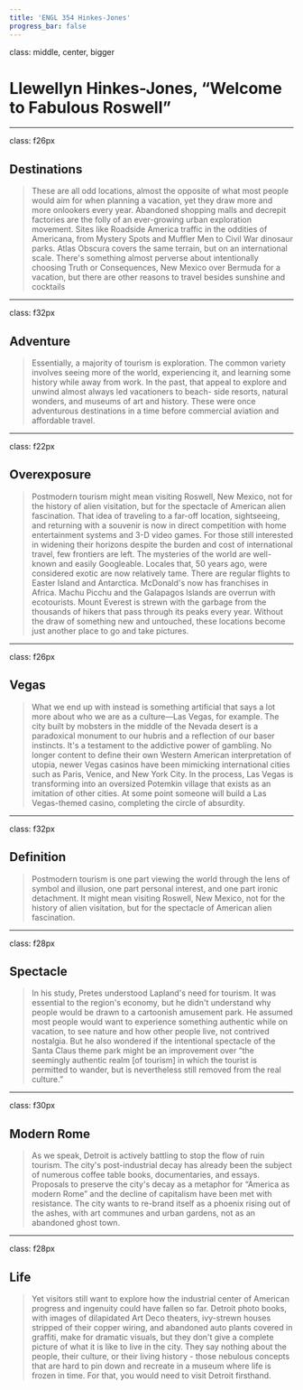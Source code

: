```yaml
---
title: 'ENGL 354 Hinkes-Jones'
progress_bar: false
---
```

class: middle, center, bigger

# Llewellyn Hinkes-Jones, “Welcome to Fabulous Roswell”
---
class: f26px
## Destinations

> These are all odd locations, almost the opposite of what most people would aim for when planning a vacation, yet they draw more and more onlookers every year. Abandoned shopping malls and decrepit factories are the folly of an ever-growing urban exploration movement. Sites like Roadside America traffic in the oddities of Americana, from Mystery Spots and Muffler Men to Civil War dinosaur parks. Atlas Obscura covers the same terrain, but on an international scale. There's something almost perverse about intentionally choosing Truth or Consequences, New Mexico over Bermuda for a vacation, but there are other reasons to travel besides sunshine and cocktails

---
class: f32px
## Adventure

> Essentially, a majority of tourism is exploration. The common variety involves seeing more of the world, experiencing it, and learning some history while away from work. In the past, that appeal to explore and unwind almost always led vacationers to beach- side resorts, natural wonders, and museums of art and history. These were once adventurous destinations in a time before commercial aviation and affordable travel.

---
class: f22px
## Overexposure

> Postmodern tourism might mean visiting Roswell, New Mexico, not for the history of alien visitation, but for the spectacle of American alien fascination. That idea of traveling to a far-off location, sightseeing, and returning with a souvenir is now in direct competition with home entertainment systems and 3-D video games. For those still interested in widening their horizons despite the burden and cost of international travel, few frontiers are left. The mysteries of the world are well-known and easily Googleable. Locales that, 50 years ago, were considered exotic are now relatively tame. There are regular flights to Easter Island and Antarctica. McDonald's now has franchises in Africa. Machu Picchu and the Galapagos Islands are overrun with ecotourists. Mount Everest is strewn with the garbage from the thousands of hikers that pass through its peaks every year. Without the draw of something new and untouched, these locations become just another place to go and take pictures.

---
class: f26px
## Vegas

> What we end up with instead is something artificial that says a lot more about who we are as a culture—Las Vegas, for example. The city built by mobsters in the middle of the Nevada desert is a paradoxical monument to our hubris and a reflection of our baser instincts. It's a testament to the addictive power of gambling. No longer content to define their own Western American interpretation of utopia, newer Vegas casinos have been mimicking international cities such as Paris, Venice, and New York City. In the process, Las Vegas is transforming into an oversized Potemkin village that exists as an imitation of other cities. At some point someone will build a Las Vegas-themed casino, completing the circle of absurdity.

---
class: f32px
## Definition

> Postmodern tourism is one part viewing the world through the lens of symbol and illusion, one part personal interest, and one part ironic detachment. It might mean visiting Roswell, New Mexico, not for the history of alien visitation, but for the spectacle of American alien fascination.

---
class: f28px
## Spectacle

> In his study, Pretes understood Lapland's need for tourism. It was essential to the region's economy, but he didn't understand why people would be drawn to a cartoonish amusement park. He assumed most people would want to experience something authentic while on vacation, to see nature and how other people live, not contrived nostalgia. But he also wondered if the intentional spectacle of the Santa Claus theme park might be an improvement over “the seemingly authentic realm [of tourism] in which the tourist is permitted to wander, but is nevertheless still removed from the real culture.”

---
class: f30px
## Modern Rome

> As we speak, Detroit is actively battling to stop the flow of ruin tourism. The city's post-industrial decay has already been the subject of numerous coffee table books, documentaries, and essays. Proposals to preserve the city's decay as a metaphor for “America as modern Rome” and the decline of capitalism have been met with resistance. The city wants to re-brand itself as a phoenix rising out of the ashes, with art communes and urban gardens, not as an abandoned ghost town.
---
class: f28px
## Life

> Yet visitors still want to explore how the industrial center of American progress and ingenuity could have fallen so far. Detroit photo books, with images of dilapidated Art Deco theaters, ivy-strewn houses stripped of their copper wiring, and abandoned auto plants covered in graffiti, make for dramatic visuals, but they don't give a complete picture of what it is like to live in the city. They say nothing about the people, their culture, or their living history - those nebulous concepts that are hard to pin down and recreate in a museum where life is frozen in time. For that, you would need to visit Detroit firsthand.
